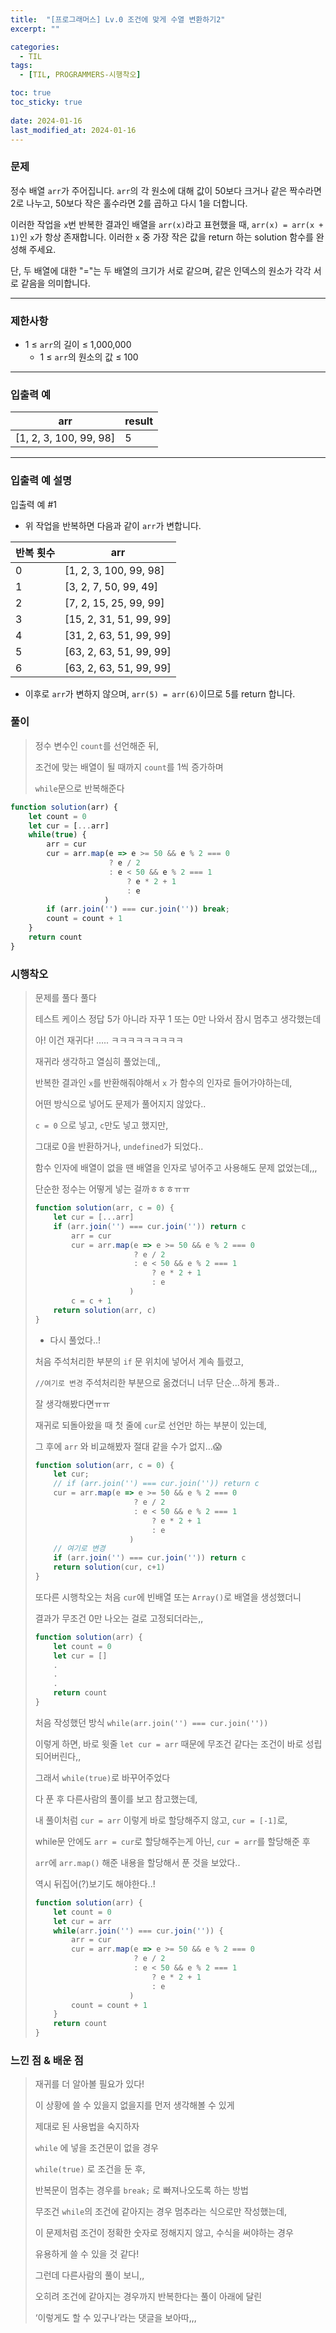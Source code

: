 ```yaml
---
title:  "[프로그래머스] Lv.0 조건에 맞게 수열 변환하기2"
excerpt: ""

categories:
  - TIL
tags:
  - [TIL, PROGRAMMERS-시행착오]

toc: true
toc_sticky: true
 
date: 2024-01-16
last_modified_at: 2024-01-16
---
```



### 문제

정수 배열 `arr`가 주어집니다. `arr`의 각 원소에 대해 값이 50보다 크거나 같은 짝수라면 2로 나누고, 50보다 작은 홀수라면 2를 곱하고 다시 1을 더합니다.

이러한 작업을 `x`번 반복한 결과인 배열을 `arr(x)`라고 표현했을 때, `arr(x) = arr(x + 1)`인 `x`가 항상 존재합니다. 이러한 `x` 중 가장 작은 값을 return 하는 solution 함수를 완성해 주세요.

단, 두 배열에 대한 "="는 두 배열의 크기가 서로 같으며, 같은 인덱스의 원소가 각각 서로 같음을 의미합니다.

---

### 제한사항

- 1 ≤ `arr`의 길이 ≤ 1,000,000
    - 1 ≤ `arr`의 원소의 값 ≤ 100

---

### 입출력 예

| arr | result |
| --- | --- |
| [1, 2, 3, 100, 99, 98] | 5 |

---

### 입출력 예 설명

입출력 예 #1

- 위 작업을 반복하면 다음과 같이 `arr`가 변합니다.

| 반복 횟수 | arr |
| --- | --- |
| 0 | [1, 2, 3, 100, 99, 98] |
| 1 | [3, 2, 7, 50, 99, 49] |
| 2 | [7, 2, 15, 25, 99, 99] |
| 3 | [15, 2, 31, 51, 99, 99] |
| 4 | [31, 2, 63, 51, 99, 99] |
| 5 | [63, 2, 63, 51, 99, 99] |
| 6 | [63, 2, 63, 51, 99, 99] |

- 이후로 `arr`가 변하지 않으며, `arr(5) = arr(6)`이므로 5를 return 합니다.


### 풀이

> 정수 변수인 `count`를 선언해준 뒤,
> 
> 
> 조건에 맞는 배열이 될 때까지 `count`를 1씩 증가하며 
> 
> `while`문으로 반복해준다
> 

```jsx
function solution(arr) {
    let count = 0
    let cur = [...arr]
    while(true) {
        arr = cur
        cur = arr.map(e => e >= 50 && e % 2 === 0
                      ? e / 2 
                      : e < 50 && e % 2 === 1 
                          ? e * 2 + 1 
                          : e
                     )
        if (arr.join('') === cur.join('')) break;
        count = count + 1
    }
    return count
}
```

### 시행착오

> 문제를 풀다 풀다
> 
> 
> 테스트 케이스 정답 5가 아니라 자꾸 1 또는 0만 나와서 잠시 멈추고 생각했는데
> 
> 아! 이건 재귀다! ….. ㅋㅋㅋㅋㅋㅋㅋㅋㅋ
> 
> 재귀라 생각하고 열심히 풀었는데,, 
> 
> 반복한 결과인 `x`를 반환해줘야해서 `x` 가 함수의 인자로 들어가야하는데,
> 
> 어떤 방식으로 넣어도 문제가 풀어지지 않았다..
> 
> `c = 0` 으로 넣고, `c`만도 넣고 했지만, 
> 
> 그대로 0을 반환하거나, `undefined`가 되었다..  
> 
> 함수 인자에 배열이 없을 땐 배열을 인자로 넣어주고 사용해도 문제 없었는데,,,
> 
> 단순한 정수는 어떻게 넣는 걸까ㅎㅎㅎㅠㅠ
> 
> ```jsx
> function solution(arr, c = 0) {
>     let cur = [...arr]
>     if (arr.join('') === cur.join('')) return c
>         arr = cur
>         cur = arr.map(e => e >= 50 && e % 2 === 0
>                       ? e / 2 
>                       : e < 50 && e % 2 === 1 
>                           ? e * 2 + 1 
>                           : e
>                      )
>         c = c + 1
>     return solution(arr, c)
> }
> ```
> 
>  + 다시 풀었다..! 
> 
> 처음 주석처리한 부분의 `if` 문 위치에 넣어서 계속 틀렸고, 
> 
> `//여기로 변경` 주석처리한 부분으로 옮겼더니 너무 단순…하게 통과..
> 
> 잘 생각해봤다면ㅠㅠ 
> 
> 재귀로 되돌아왔을 때 첫 줄에 `cur`로 선언만 하는 부분이 있는데, 
> 
> 그 후에 `arr` 와 비교해봤자 절대 같을 수가 없지…😱
> 
> ```jsx
> function solution(arr, c = 0) {
>     let cur;
>     // if (arr.join('') === cur.join('')) return c
>     cur = arr.map(e => e >= 50 && e % 2 === 0
>                       ? e / 2 
>                       : e < 50 && e % 2 === 1 
>                           ? e * 2 + 1 
>                           : e
>                      )
>     // 여기로 변경
>     if (arr.join('') === cur.join('')) return c
>     return solution(cur, c+1)
> }
> ```
> 
> 또다른 시행착오는 처음 `cur`에 빈배열 또는 `Array()`로 배열을 생성했더니
> 
> 결과가 무조건 0만 나오는 걸로 고정되더라는,,
> 
> ```jsx
> function solution(arr) {
>     let count = 0
>     let cur = []
>     .
>     .
>     .
>     return count
> }
> ```
> 
> 처음 작성했던 방식 `while(arr.join('') === cur.join(''))`
> 
> 이렇게 하면, 바로 윗줄 `let cur = arr` 때문에 무조건 같다는 조건이 바로 성립되어버린다,,
> 
> 그래서 `while(true)`로 바꾸어주었다
> 
> 다 푼 후 다른사람의 풀이를 보고 참고했는데, 
> 
> 내 풀이처럼 `cur = arr` 이렇게 바로 할당해주지 않고, `cur = [-1]`로,
> 
> while문 안에도 `arr = cur`로 할당해주는게 아닌, `cur = arr`를 할당해준 후 
> 
> `arr`에 `arr.map()` 해준 내용을 할당해서 푼 것을 보았다.. 
> 
> 역시 뒤집어(?)보기도 해야한다..!
> 
> ```jsx
> function solution(arr) {
>     let count = 0
>     let cur = arr
>     while(arr.join('') === cur.join('')) {
>         arr = cur
>         cur = arr.map(e => e >= 50 && e % 2 === 0
>                       ? e / 2 
>                       : e < 50 && e % 2 === 1 
>                           ? e * 2 + 1 
>                           : e
>                      )
>         count = count + 1
>     }
>     return count
> }
> ```
> 

### 느낀 점 & 배운 점

> 재귀를 더 알아볼 필요가 있다!
> 
> 
> 이 상황에 쓸 수 있을지 없을지를 먼저 생각해볼 수 있게
> 
> 제대로 된 사용법을 숙지하자
> 
> `while` 에 넣을 조건문이 없을 경우 
> 
> `while(true)` 로 조건을 둔 후, 
> 
> 반복문이 멈추는 경우를 `break;` 로 빠져나오도록 하는 방법
> 
> 무조건 `while`의 조건에 같아지는 경우 멈추라는 식으로만 작성했는데, 
> 
> 이 문제처럼 조건이 정확한 숫자로 정해지지 않고, 수식을 써야하는 경우 
> 
> 유용하게 쓸 수 있을 것 같다! 
> 
> 그런데 다른사람의 풀이 보니,, 
> 
> 오히려 조건에 같아지는 경우까지 반복한다는 풀이 아래에 달린
> 
> ‘이렇게도 할 수 있구나’라는 댓글을 보아따,,,
>